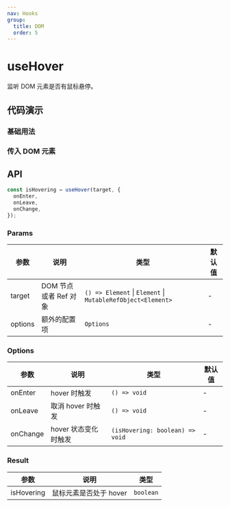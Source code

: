 ```yaml
---
nav: Hooks
group:
  title: DOM
  order: 5
---
```


# useHover

监听 DOM 元素是否有鼠标悬停。

## 代码演示

### 基础用法

<code hideActions='["CSB"]' src="./demo/demo1.tsx"></code>

### 传入 DOM 元素

<code hideActions='["CSB"]' src="./demo/demo2.tsx"></code>

## API

```javascript
const isHovering = useHover(target, {
  onEnter,
  onLeave,
  onChange,
});
```

### Params

| 参数    | 说明                  | 类型                                                        | 默认值 |
| ------- | --------------------- | ----------------------------------------------------------- | ------ |
| target  | DOM 节点或者 Ref 对象 | `() => Element` \| `Element` \| `MutableRefObject<Element>` | -      |
| options | 额外的配置项          | `Options`                                                   | -      |

### Options

| 参数     | 说明                 | 类型                            | 默认值 |
| -------- | -------------------- | ------------------------------- | ------ |
| onEnter  | hover 时触发         | `() => void`                    | -      |
| onLeave  | 取消 hover 时触发    | `() => void`                    | -      |
| onChange | hover 状态变化时触发 | `(isHovering: boolean) => void` | -      |

### Result

| 参数       | 说明                   | 类型      |
| ---------- | ---------------------- | --------- |
| isHovering | 鼠标元素是否处于 hover | `boolean` |
